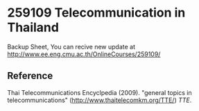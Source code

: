 # 259109 Telecommunication in Thailand
Backup Sheet, You can recive new update at <http://www.ee.eng.cmu.ac.th/OnlineCourses/259109/>

## Reference
Thai Telecommunications Encyclpedia (2009). "general topics in telecommunications" (<http://www.thaitelecomkm.org/TTE/>) *TTE*.


